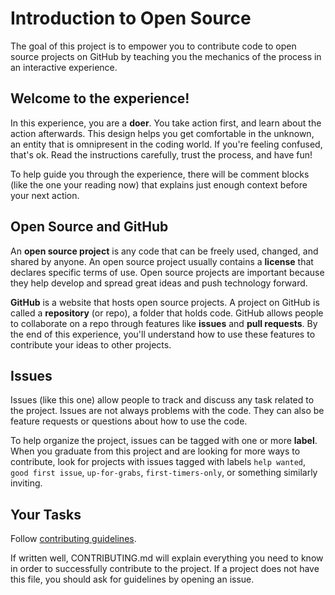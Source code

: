 # Introduction to Open Source

The goal of this project is to empower you to contribute code to open source projects on GitHub by teaching you the mechanics of the process in an interactive experience.

## Welcome to the experience!

In this experience, you are a **doer**. You take action first, and learn about the action afterwards. This design helps you get comfortable in the unknown, an entity that is omnipresent in the coding world. If you're feeling confused, that's ok. Read the instructions carefully, trust the process, and have fun!

To help guide you through the experience, there will be comment blocks (like the one your reading now) that explains just enough context before your next action.

## Open Source and GitHub

An **open source project** is any code that can be freely used, changed, and shared by anyone. An open source project usually contains a **license** that declares specific terms of use. Open source projects are important because they help develop and spread great ideas and push technology forward.

**GitHub** is a website that hosts open source projects. A project on GitHub is called a **repository** (or repo), a folder that holds code. GitHub allows people to collaborate on a repo through features like **issues** and **pull requests**. By the end of this experience, you'll understand how to use these features to contribute your ideas to other projects.

## Issues

Issues (like this one) allow people to track and discuss any task related to the project. Issues are not always problems with the code. They can also be feature requests or questions about how to use the code.

To help organize the project, issues can be tagged with one or more **label**. When you graduate from this project and are looking for more ways to contribute, look for projects with issues tagged with labels `help wanted`, `good first issue`, `up-for-grabs`, `first-timers-only`, or something similarly inviting.

## Your Tasks

Follow [contributing guidelines](CONTRIBUTING.md).

If written well, CONTRIBUTING.md will explain everything you need to know in order to successfully contribute to the project. If a project does not have this file, you should ask for guidelines by opening an issue.
